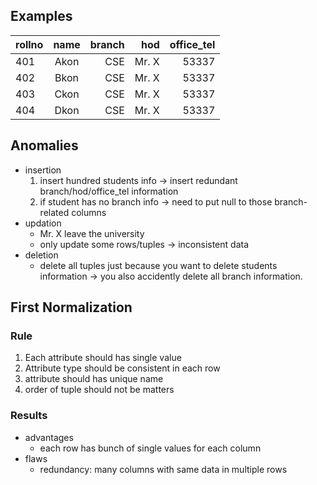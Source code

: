 ## Examples
| rollno        | name           | branch  | hod | office_tel |
| ------------- |:-------------:| -----:| -----:| -----:|
| 401      | Akon | CSE | Mr. X | 53337 |
| 402      | Bkon | CSE | Mr. X | 53337 |
| 403      | Ckon | CSE | Mr. X | 53337 |
| 404      | Dkon | CSE | Mr. X | 53337 |


## Anomalies
* insertion
  1. insert hundred students info -> insert redundant branch/hod/office_tel information
  2. if student has no branch info -> need to put null to those branch-related columns
* updation
  * Mr. X leave the university
  * only update some rows/tuples -> inconsistent data
* deletion
  * delete all tuples just because you want to delete students information
  -> you also accidently delete all branch information.  



## First Normalization
### Rule
1. Each attribute should has single value
2. Attribute type should be consistent in each row
3. attribute should has unique name
4. order of tuple should not be matters

### Results
* advantages
  * each row has bunch of single values for each column
* flaws
  * redundancy: many columns with same data in multiple rows
